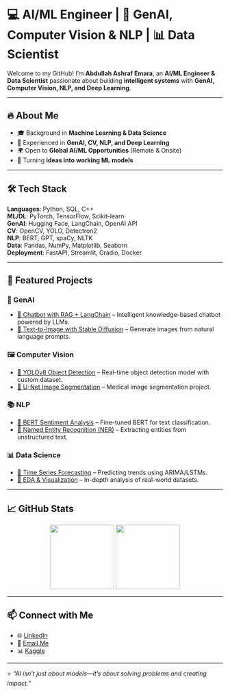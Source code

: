# 💻 AI/ML Engineer | 🤖 GenAI, Computer Vision & NLP | 📊 Data Scientist  

Welcome to my GitHub! I’m **Abdullah Ashraf Emara**, an **AI/ML Engineer & Data Scientist** passionate about building **intelligent systems** with **GenAI, Computer Vision, NLP, and Deep Learning**.  

---

## 🔥 About Me  
- 🎓 Background in **Machine Learning & Data Science**  
- 🤖 Experienced in **GenAI, CV, NLP, and Deep Learning**  
- 🌍 Open to **Global AI/ML Opportunities** (Remote & Onsite)  
- 🚀 Turning **ideas into working ML models**  

---

## 🛠 Tech Stack  
**Languages**: Python, SQL, C++  
**ML/DL**: PyTorch, TensorFlow, Scikit-learn  
**GenAI**: Hugging Face, LangChain, OpenAI API  
**CV**: OpenCV, YOLO, Detectron2  
**NLP**: BERT, GPT, spaCy, NLTK  
**Data**: Pandas, NumPy, Matplotlib, Seaborn  
**Deployment**: FastAPI, Streamlit, Gradio, Docker  

---

## 📂 Featured Projects  

### 🤖 GenAI  
- [🔗 Chatbot with RAG + LangChain](#) – Intelligent knowledge-based chatbot powered by LLMs.  
- [🔗 Text-to-Image with Stable Diffusion](#) – Generate images from natural language prompts.  

### 🖼 Computer Vision  
- [🔗 YOLOv8 Object Detection](#) – Real-time object detection model with custom dataset.  
- [🔗 U-Net Image Segmentation](#) – Medical image segmentation project.  

### 📚 NLP  
- [🔗 BERT Sentiment Analysis](#) – Fine-tuned BERT for text classification.  
- [🔗 Named Entity Recognition (NER)](#) – Extracting entities from unstructured text.  

### 📊 Data Science  
- [🔗 Time Series Forecasting](#) – Predicting trends using ARIMA/LSTMs.  
- [🔗 EDA & Visualization](#) – In-depth analysis of real-world datasets.  

---

## 📈 GitHub Stats  
<p align="center">
  <img src="https://github-readme-stats.vercel.app/api?username=YourGitHubUsername&show_icons=true&theme=tokyonight" height="150"/>
  <img src="https://github-readme-stats.vercel.app/api/top-langs/?username=YourGitHubUsername&layout=compact&theme=tokyonight" height="150"/>
</p>

---

## 📫 Connect with Me  
- 🌐 [LinkedIn](https://www.linkedin.com/in/abdullah-ashraf-21032a261/)  
- 📧 [Email Me](abdullah.ashraf.emara@gmail.com)  
- 📊 [Kaggle](https://www.kaggle.com/abdullah182)  

---

⭐️ *“AI isn’t just about models—it’s about solving problems and creating impact.”*  
